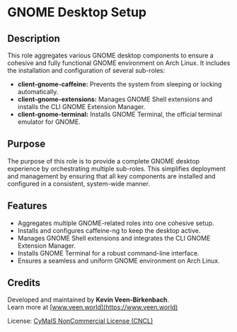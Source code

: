 # GNOME Desktop Setup

## Description

This role aggregates various GNOME desktop components to ensure a cohesive and fully functional GNOME environment on Arch Linux. It includes the installation and configuration of several sub-roles:
- **client-gnome-caffeine:** Prevents the system from sleeping or locking automatically.
- **client-gnome-extensions:** Manages GNOME Shell extensions and installs the CLI GNOME Extension Manager.
- **client-gnome-terminal:** Installs GNOME Terminal, the official terminal emulator for GNOME.

## Purpose

The purpose of this role is to provide a complete GNOME desktop experience by orchestrating multiple sub-roles. This simplifies deployment and management by ensuring that all key components are installed and configured in a consistent, system-wide manner.

## Features

- Aggregates multiple GNOME-related roles into one cohesive setup.
- Installs and configures caffeine-ng to keep the desktop active.
- Manages GNOME Shell extensions and integrates the CLI GNOME Extension Manager.
- Installs GNOME Terminal for a robust command-line interface.
- Ensures a seamless and uniform GNOME environment on Arch Linux.

## Credits

Developed and maintained by **Kevin Veen-Birkenbach**.  
Learn more at [www.veen.world](https://www.veen.world)

License: [CyMaIS NonCommercial License (CNCL)](https://s.veen.world/cncl)